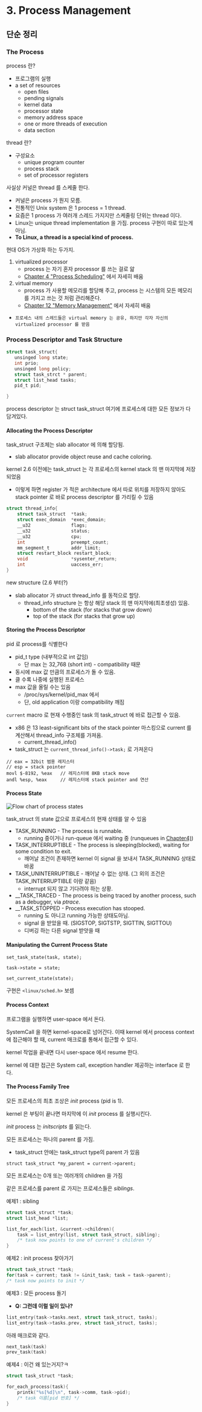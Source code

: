 # 3. Process Management

## 단순 정리

### The Process
process 란?
 * 프로그램의 실행
 * a set of resources
    * open files
    * pending signals
    * kernel data
    * processor state
    * memory address space
    * one or more threads of execution
    * data section
    
    
thread 란?
 * 구성요소
    * unique program counter
    * process stack
    * set of processor registers
    
사실상 커널은 thread 를 스케줄 한다.
 * 커널은 process 가 뭔지 모름.
 * 전통적인 Unix system 은 1 process = 1 thread.
 * 요즘은 1 process 가 여러개 스레드 가지지만 스케줄링 단위는 thread 이다.
 * Linux는  unique thread implementation 을 가짐. process 구현이 따로 있는게 아님.
 * **To Linux, a thread is a special kind of process.**
 
현대 OS가 가상화 하는 두가지.
 1. virtualized processor
    * process 는 자기 혼자 processor 를 쓰는 걸로 앎
    * [Chapter 4 "Process Scheduling"]() 에서 자세히 배움
 2. virtual memory
    * process 가 사용할 메모리를 할당해 주고, process 는 시스템의 모든 메모리를 가지고 쓰는 것 처럼 관리해준다.
    * [Chapter 12 "Memory Management"]() 에서 자세히 배움
 * `프로세스 내의 스레드들은 virtual memory 는 공유, 하지만 각자 자신의 virtualized processor 를 받음`
 
 ### Process Descriptor and Task Structure
 
 ```c
 struct task_struct{
    unsinged long state;
    int prio;
    unsinged long policy;
    struct task_strct * parent;
    struct list_head tasks;
    pid_t pid;
 
 }
```

process descriptor 는 struct task_struct 여기에 프로세스에 대한 모든 정보가 다 담겨있다.

#### Allocating the Process Descriptor

task_struct 구조체는 slab allocator 에 의해 할당됨.
 * slab allocator provide object reuse and cache coloring.
 
kernel 2.6 이전에는 task_struct 는 각 프로세스의 kernel stack 의 맨 마지막에 저장되었음
 * 이렇게 하면 register 가 적은 architecture 에서 따로 위치를 저장하지 않아도 stack pointer 로 바로 process descriptor 를 가리킬 수 있음

```c
struct thread_info{
    struct task_struct  *task;
    struct exec_domain  *exec_domain;
    __u32               flags;
    __u32               status;
    __u32               cpu;
    int                 preempt_count;
    mm_segment_t        addr_limit;
    struct restart_block restart_block;
    void                *sysenter_return;
    int                 uaccess_err;
}
```
new structure (2.6 부터?)
 * slab allocator 가 struct thread_info 를 동적으로 할당.
    * thread_info structure 는 항상 해당 stack 의 맨 마지막에(최초생성) 있음.
        * bottom of the stack (for stacks that grow down)
        * top of the stack (for stacks that grow up)
        
#### Storing the Process Descriptor
pid 로 process를 식별한다
  * pid_t type (내부적으로 int 값임)
    * 단 max 는 32,768 (short int) - compatibility 때문
  * 동시에 max 값 만큼의 프로세스가 돌 수 있음.
  * 클 수록 나중에 실행된 프로세스
  * max 값을 올릴 수는 있음
    * /proc/sys/kernel/pid_max 에서
    * 단, old application 이랑 compatibility 깨짐
    
`current` macro 로 현재 수행중인 task 의 task_struct 에 바로 접근할 수 있음.
 * x86 은 13 least-significant bits of the stack pointer 마스킹으로 current 를 계산해서 thread_info 구조체를 가져옴.
    * current_thread_info()
 * task_struct 는 `current_thread_info()->task;` 로 가져온다

```assembly
// eax = 32bit 범용 레지스터
// esp = stack pointer
movl $-8192, %eax   // 레지스터에 8KB stack move
andl %esp, %eax     // 레지스터에 stack pointer and 연산
```

#### Process State
![Flow chart of process states](http://4.bp.blogspot.com/-k9KDTfkN8Gs/UxILiXK0sOI/AAAAAAAAA1c/7I_LlZ9xiwI/s1600/03fig03.gif)

task_struct 의 state 값으로 프로세스의 현재 상태를 알 수 있음 
 * TASK_RUNNING - The process is runnable.
    * running 중이거나 run-queue 에서 waiting 중 (runqueues in [Chapter4)]())
 * TASK_INTERRUPTIBLE - The process is sleeping(blocked), waiting for some condition to exit.
    * 깨어날 조건이 존재하면 kernel 이 signal 을 보내서 TASK_RUNNING 상태로 바꿈
 * TASK_UNINTERRUPTIBLE - 깨어날 수 없는 상태. (그 외의 조건은 TASK_INTERRUPTIBLE 이랑 같음)
    * interrupt 되지 않고 기다려야 하는 상황.
 * __TASK_TRACED - The process is being traced by another process, such as a debugger, via _ptrace_.
 * __TASK_STOPPED - Process execution has stooped.
    * running 도 아니고 running 가능한 상태도아님.
    * signal 을 받았을 때. (SIGSTOP, SIGTSTP, SIGTTIN, SIGTTOU)
    * 디버깅 하는 다른 signal 받앗을 때

#### Manipulating the Current Process State
`set_task_state(task, state);`

`task->state = state;`

`set_current_state(state);`

구현은 `<linux/sched.h>` 보셈

#### Process Context
프로그램을 실행하면 user-space 에서 돈다.

SystemCall 을 하면 kernel-space로 넘어간다. 이때 kernel 에서 process context 에 접근해야 할 때, current 매크로를 통해서 접근할 수 있다.

kernel 작업을 끝내면 다시 user-space 에서 resume 한다.

kernel 에 대한 접근은 System call, exception handler 제공하는 interface 로 한다.

#### The Process Family Tree
모든 프로세스의 최초 조상은 _init_ process (pid is 1). 

kernel 은 부팅이 끝나면 마지막에 이 _init_ process 를 실행시킨다.

_init_ process 는 _initscripts_ 를 읽는다.

모든 프로세스는 하나의 parent 를 가짐.
 * task_struct 안에는 task_struct type의 parent 가 있음

`struct task_struct *my_parent = current->parent; `

모든 프로세스는 0개 또는 여러개의 children 을 가짐
    
같은 프로세스를 parent 로 가지는 프로세스들은 _siblings_.

예제1 : sibling
```c
struct task_struct *task;
struct list_head *list;

list_for_each(list, &current->children){
    task = list_entry(list, struct task_struct, sibling);
    /* task now points to one of current's children */
}
```

예제2 : init process 찾아가기
```c
struct task_struct *task;
for(task = current; task != &init_task; task = task->parent);
/* task now points to init */
```

예제3 :  모든 process 돌기
 * **Q: 그런데 이럴 일이 있나?**
```c
list_entry(task->tasks.next, struct task_struct, tasks);
list_entry(task->tasks.prev, struct task_struct, tasks);
```
아래 매크로와 같다.
```c
next_task(task)
prev_task(task)
```

예제4 : 이건 왜 있는거지?ㅋ
```c
struct task_struct *task;

for_each_process(task){
    printk("%s[%d]\n", task->comm, task->pid);
    /* task 이름[pid 번호] */
}

```